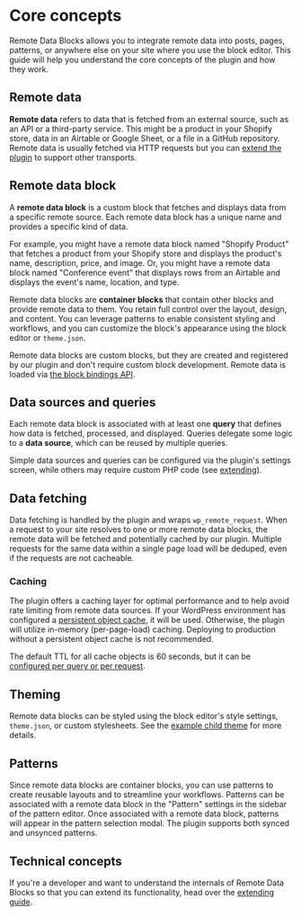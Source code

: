 # Core concepts

Remote Data Blocks allows you to integrate remote data into posts, pages, patterns, or anywhere else on your site where you use the block editor. This guide will help you understand the core concepts of the plugin and how they work.

## Remote data

**Remote data** refers to data that is fetched from an external source, such as an API or a third-party service. This might be a product in your Shopify store, data in an Airtable or Google Sheet, or a file in a GitHub repository. Remote data is usually fetched via HTTP requests but you can [extend the plugin](../extending/index.md) to support other transports.

## Remote data block

A **remote data block** is a custom block that fetches and displays data from a specific remote source. Each remote data block has a unique name and provides a specific kind of data.

For example, you might have a remote data block named "Shopify Product" that fetches a product from your Shopify store and displays the product's name, description, price, and image. Or, you might have a remote data block named "Conference event" that displays rows from an Airtable and displays the event's name, location, and type.

Remote data blocks are **container blocks** that contain other blocks and provide remote data to them. You retain full control over the layout, design, and content. You can leverage patterns to enable consistent styling and workflows, and you can customize the block's appearance using the block editor or `theme.json`.

Remote data blocks are custom blocks, but they are created and registered by our plugin and don't require custom block development. Remote data is loaded via [the block bindings API](https://make.wordpress.org/core/2024/03/06/new-feature-the-block-bindings-api/).

## Data sources and queries

Each remote data block is associated with at least one **query** that defines how data is fetched, processed, and displayed. Queries delegate some logic to a **data source**, which can be reused by multiple queries.

Simple data sources and queries can be configured via the plugin's settings screen, while others may require custom PHP code (see [extending](../extending/index.md)).

## Data fetching

Data fetching is handled by the plugin and wraps `wp_remote_request`. When a request to your site resolves to one or more remote data blocks, the remote data will be fetched and potentially cached by our plugin. Multiple requests for the same data within a single page load will be deduped, even if the requests are not cacheable.

### Caching

The plugin offers a caching layer for optimal performance and to help avoid rate limiting from remote data sources. If your WordPress environment has configured a [persistent object cache](https://developer.wordpress.org/reference/classes/wp_object_cache/#persistent-cache-plugins), it will be used. Otherwise, the plugin will utilize in-memory (per-page-load) caching. Deploying to production without a persistent object cache is not recommended.

The default TTL for all cache objects is 60 seconds, but it can be [configured per query or per request](../extending/query.md#get_cache_ttl).

## Theming

Remote data blocks can be styled using the block editor's style settings, `theme.json`, or custom stylesheets. See the [example child theme](https://github.com/Automattic/remote-data-blocks/tree/trunk/example/theme) for more details.

## Patterns

Since remote data blocks are container blocks, you can use patterns to create reusable layouts and to streamline your workflows. Patterns can be associated with a remote data block in the "Pattern" settings in the sidebar of the pattern editor. Once associated with a remote data block, patterns will appear in the pattern selection modal. The plugin supports both synced and unsynced patterns.

## Technical concepts

If you're a developer and want to understand the internals of Remote Data Blocks so that you can extend its functionality, head over the [extending guide](../extending/index.md).
